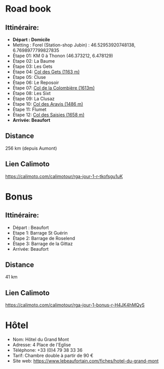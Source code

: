 # Road book

## Ittinéraire:
- **Départ : Domicile**
- Metting : Forel (Station-shop Jubin) : 46.52953920748138, 6.7698977799827835
- Étape 01: KM 0 à Thonon (46.373212, 6.478129)
- Étape 02: La Baume
- Étape 03: Les Gets
- Étape 04: [Col des Gets (1163 m)](https://www.routedesgrandesalpes.com/grands-cols/col-des-gets)
- Étape 05: Cluse
- Étape 06: Le Reposoir
- Étape 07: [Col de la Colombière (1613m)](https://www.routedesgrandesalpes.com/grands-cols/col-de-la-colombiere)
- Étape 08: Les Sixt
- Étape 09: La Clusaz
- Étape 10: [Col des Aravis (1486 m)](https://www.routedesgrandesalpes.com/grands-cols/col-des-aravis)
- Étape 11: Flumet
- Étape 12: [Col des Saisies (1658 m)](https://www.routedesgrandesalpes.com/grands-cols/col-des-saisies)
- **Arrivée: Beaufort**

## Distance
256 km (depuis Aumont)

## Lien Calimoto
https://calimoto.com/calimotour/rga-jour-1-r-tkofsgu1uK

# Bonus
## Ittinéraire:

- Départ : Beaufort
- Etape 1: Barrage St Guérin
- Étape 2: Barrage de Roselend
- Étape 3: Barrage de la Gittaz
- Arrivée: Beaufort

## Distance
41 km

## Lien Calimoto
https://calimoto.com/calimotour/rga-jour-1-bonus-r-H4JK4hMQyS

# Hôtel
- Nom: Hôtel du Grand Mont
- Adresse: 4 Place de l'Eglise
- Téléphone: +33 (0)4 79 38 33 36
- Tarif: Chambre double à partir de 90 €
- Site web: https://www.lebeaufortain.com/fiches/hotel-du-grand-mont